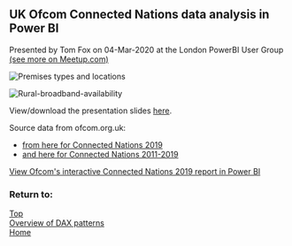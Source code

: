 <style> iframe { border: 1px solid black; width: 800px; height: 506px; } </style>

## UK Ofcom Connected Nations data analysis in Power BI
Presented by Tom Fox on 04-Mar-2020 at the London PowerBI User Group [(see more on Meetup.com)](https://www.meetup.com/London-PUG/events/268853440/)

![Premises types and locations](https://beyondpowerbi.com/Power-BI-samples/Ofcom-Connected-Nations/UK-Ofcom-Premises-types-and-locations.png)

![Rural-broadband-availability](https://beyondpowerbi.com/Power-BI-samples/Ofcom-Connected-Nations/UK-Ofcom-Rural-broadband-availability.png)


View/download the presentation slides [here](https://beyondpowerbi.com/downloads/2020-03-04_Ofcom_Connected_Nations_by_Tom_Fox_at_PBI-UG_London.pdf).

Source data from ofcom.org.uk:
- [from here for Connected Nations 2019](https://www.ofcom.org.uk/research-and-data/multi-sector-research/infrastructure-research/connected-nations-2019)
- [and here for Connected Nations 2011-2019](https://www.ofcom.org.uk/research-and-data/multi-sector-research/infrastructure-research)

[View Ofcom's interactive Connected Nations 2019 report in Power BI](https://www.ofcom.org.uk/research-and-data/multi-sector-research/infrastructure-research/connected-nations-2019/interactive-report)

### Return to: 
[Top](#uk-ofcom-connected-nations-data-analysis-in-power-bi)  
[Overview of DAX patterns](/Power-BI-samples-DAX-patterns)  
[Home](/.)
